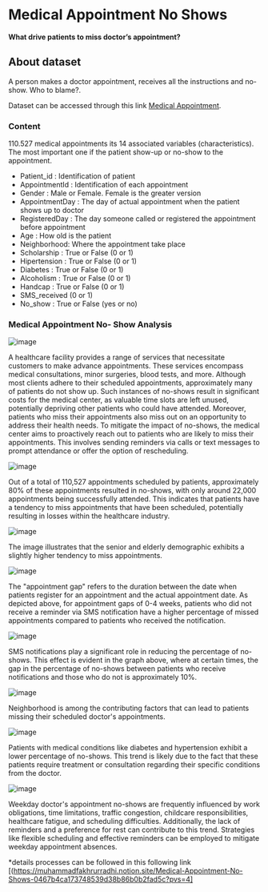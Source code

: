 # Medical Appointment No Shows

**What drive patients to miss doctor’s appointment?**

## About dataset

A person makes a doctor appointment, receives all the instructions and no-show. Who to blame?.

Dataset can be accessed through this link [Medical Appointment](https://www.kaggle.com/datasets/joniarroba/noshowappointments).


### Content

110.527 medical appointments its 14 associated variables (characteristics). The most important one if the patient show-up or no-show to the appointment.

- Patient_id : Identification of patient
- AppointmentId : Identification of each appointment
- Gender : Male or Female. Female is the greater version
- AppointmentDay : The day of actual appointment when the patient shows up to doctor
- RegisteredDay : The day someone called  or registered the appointment before appointment
- Age : How old is the patient
- Neighborhood: Where the appointment take place
- Scholarship : True or False (0 or 1)
- Hipertension : True or False (0 or 1)
- Diabetes : True or False (0 or 1)
- Alcoholism : True or False (0 or 1)
- Handcap : True or False (0 or 1)
- SMS_received (0 or 1)
- No_show : True or False (yes or no)

### Medical Appointment No- Show Analysis
![image](https://github.com/MuhammadFakhrurradhi/Power-BI-Medical-Appointment-No-show/assets/131879017/ac8a16a9-c0d4-4cfa-8f2c-f9b1a26d2e9f)

A healthcare facility provides a range of services that necessitate customers to make advance appointments. These services encompass medical consultations, minor surgeries, blood tests, and more. Although most clients adhere to their scheduled appointments, approximately many of patients do not show up. Such instances of no-shows result in significant costs for the medical center, as valuable time slots are left unused, potentially depriving other patients who could have attended. Moreover, patients who miss their appointments also miss out on an opportunity to address their health needs. To mitigate the impact of no-shows, the medical center aims to proactively reach out to patients who are likely to miss their appointments. This involves sending reminders via calls or text messages to prompt attendance or offer the option of rescheduling.

![image](https://github.com/MuhammadFakhrurradhi/Power-BI-Medical-Appointment-No-show/assets/131879017/ddbf5450-1f5b-4a0e-9301-03e182bc5b07)

Out of a total of 110,527 appointments scheduled by patients, approximately 80% of these appointments resulted in no-shows, with only around 22,000 appointments being successfully attended. This indicates that patients have a tendency to miss appointments that have been scheduled, potentially resulting in losses within the healthcare industry.

![image](https://github.com/MuhammadFakhrurradhi/Power-BI-Medical-Appointment-No-show/assets/131879017/410d3412-91c6-424e-b4f0-d24b5ba8f333)

The image illustrates that the senior and elderly demographic exhibits a slightly higher tendency to miss appointments.

![image](https://github.com/MuhammadFakhrurradhi/Power-BI-Medical-Appointment-No-show/assets/131879017/7292522a-df94-4983-87b5-4b26f80c55bf)

The "appointment gap" refers to the duration between the date when patients register for an appointment and the actual appointment date. As depicted above, for appointment gaps of 0-4 weeks, patients who did not receive a reminder via SMS notification have a higher percentage of missed appointments compared to patients who received the notification.

![image](https://github.com/MuhammadFakhrurradhi/Power-BI-Medical-Appointment-No-show/assets/131879017/0ad821d6-826c-41c1-aab6-30bdd5b8056b)

SMS notifications play a significant role in reducing the percentage of no-shows. This effect is evident in the graph above, where at certain times, the gap in the percentage of no-shows between patients who receive notifications and those who do not is approximately 10%.

![image](https://github.com/MuhammadFakhrurradhi/Power-BI-Medical-Appointment-No-show/assets/131879017/0ac45fc6-f47f-4d39-94fc-a5e97e4d6a2d)

Neighborhood is among the contributing factors that can lead to patients missing their scheduled doctor's appointments.

![image](https://github.com/MuhammadFakhrurradhi/Power-BI-Medical-Appointment-No-show/assets/131879017/089f39af-102d-45aa-8da5-4667d528c4a7)

Patients with medical conditions like diabetes and hypertension exhibit a lower percentage of no-shows. This trend is likely due to the fact that these patients require treatment or consultation regarding their specific conditions from the doctor.

![image](https://github.com/MuhammadFakhrurradhi/Power-BI-Medical-Appointment-No-show/assets/131879017/e514ac79-c104-4ebc-81a5-b3d733a184b3)

Weekday doctor's appointment no-shows are frequently influenced by work obligations, time limitations, traffic congestion, childcare responsibilities, healthcare fatigue, and scheduling difficulties. Additionally, the lack of reminders and a preference for rest can contribute to this trend. Strategies like flexible scheduling and effective reminders can be employed to mitigate weekday appointment absences.




*details processes can be followed in this following link [(https://muhammadfakhrurradhi.notion.site/Medical-Appointment-No-Shows-0467b4ca173748539d38b86b0b2fad5c?pvs=4]








